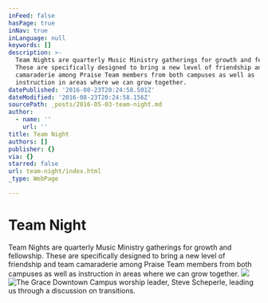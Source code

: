 ```yaml
---
inFeed: false
hasPage: true
inNav: true
inLanguage: null
keywords: []
description: >-
  Team Nights are quarterly Music Ministry gatherings for growth and fellowship.
  These are specifically designed to bring a new level of friendship and team
  camaraderie among Praise Team members from both campuses as well as
  instruction in areas where we can grow together.
datePublished: '2016-08-23T20:24:58.501Z'
dateModified: '2016-08-23T20:24:58.156Z'
sourcePath: _posts/2016-05-03-team-night.md
author:
  - name: ''
    url: ''
title: Team Night
authors: []
publisher: {}
via: {}
starred: false
url: team-night/index.html
_type: WebPage

---
```

# Team Night

Team Nights are quarterly Music Ministry gatherings for growth and fellowship. These are specifically designed to bring a new level of friendship and team camaraderie among Praise Team members from both campuses as well as instruction in areas where we can grow together.
![](https://s3-us-west-2.amazonaws.com/the-grid-img/p/b4eba17928718121a07178f097debc0ff39b2032.jpg)
![The Grace Downtown Campus worship leader, Steve Scheperle, leading us through a discussion on transitions. ](https://the-grid-user-content.s3-us-west-2.amazonaws.com/e249d755-42b1-4efc-a43c-1363f26ce49e.jpg)